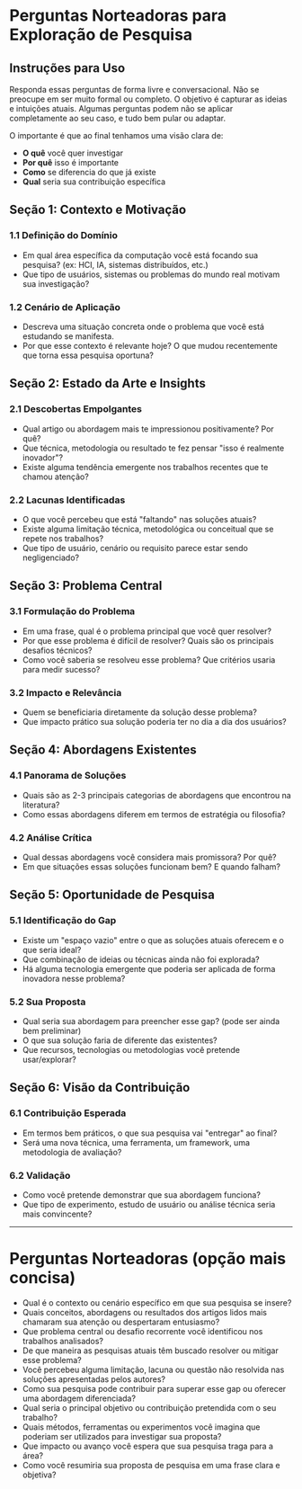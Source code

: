 # Perguntas Norteadoras para Exploração de Pesquisa

## Instruções para Uso

Responda essas perguntas de forma livre e conversacional. Não se preocupe em ser muito formal ou completo. O objetivo é capturar as ideias e intuições atuais. Algumas perguntas podem não se aplicar completamente ao seu caso, e tudo bem pular ou adaptar.

O importante é que ao final tenhamos uma visão clara de:
- **O quê** você quer investigar
- **Por quê** isso é importante  
- **Como** se diferencia do que já existe
- **Qual** seria sua contribuição específica

## Seção 1: Contexto e Motivação

### 1.1 Definição do Domínio
- Em qual área específica da computação você está focando sua pesquisa? (ex: HCI, IA, sistemas distribuídos, etc.)
- Que tipo de usuários, sistemas ou problemas do mundo real motivam sua investigação?

### 1.2 Cenário de Aplicação
- Descreva uma situação concreta onde o problema que você está estudando se manifesta.
- Por que esse contexto é relevante hoje? O que mudou recentemente que torna essa pesquisa oportuna?

## Seção 2: Estado da Arte e Insights

### 2.1 Descobertas Empolgantes
- Qual artigo ou abordagem mais te impressionou positivamente? Por quê?
- Que técnica, metodologia ou resultado te fez pensar "isso é realmente inovador"?
- Existe alguma tendência emergente nos trabalhos recentes que te chamou atenção?

### 2.2 Lacunas Identificadas
- O que você percebeu que está "faltando" nas soluções atuais?
- Existe alguma limitação técnica, metodológica ou conceitual que se repete nos trabalhos?
- Que tipo de usuário, cenário ou requisito parece estar sendo negligenciado?

## Seção 3: Problema Central

### 3.1 Formulação do Problema
- Em uma frase, qual é o problema principal que você quer resolver?
- Por que esse problema é difícil de resolver? Quais são os principais desafios técnicos?
- Como você saberia se resolveu esse problema? Que critérios usaria para medir sucesso?

### 3.2 Impacto e Relevância
- Quem se beneficiaria diretamente da solução desse problema?
- Que impacto prático sua solução poderia ter no dia a dia dos usuários?

## Seção 4: Abordagens Existentes

### 4.1 Panorama de Soluções
- Quais são as 2-3 principais categorias de abordagens que encontrou na literatura?
- Como essas abordagens diferem em termos de estratégia ou filosofia?

### 4.2 Análise Crítica
- Qual dessas abordagens você considera mais promissora? Por quê?
- Em que situações essas soluções funcionam bem? E quando falham?

## Seção 5: Oportunidade de Pesquisa

### 5.1 Identificação do Gap
- Existe um "espaço vazio" entre o que as soluções atuais oferecem e o que seria ideal?
- Que combinação de ideias ou técnicas ainda não foi explorada?
- Há alguma tecnologia emergente que poderia ser aplicada de forma inovadora nesse problema?

### 5.2 Sua Proposta
- Qual seria sua abordagem para preencher esse gap? (pode ser ainda bem preliminar)
- O que sua solução faria de diferente das existentes?
- Que recursos, tecnologias ou metodologias você pretende usar/explorar?

## Seção 6: Visão da Contribuição

### 6.1 Contribuição Esperada
- Em termos bem práticos, o que sua pesquisa vai "entregar" ao final?
- Será uma nova técnica, uma ferramenta, um framework, uma metodologia de avaliação?

### 6.2 Validação
- Como você pretende demonstrar que sua abordagem funciona?
- Que tipo de experimento, estudo de usuário ou análise técnica seria mais convincente?

---

# Perguntas Norteadoras (opção mais concisa)

- Qual é o contexto ou cenário específico em que sua pesquisa se insere?
- Quais conceitos, abordagens ou resultados dos artigos lidos mais chamaram sua atenção ou despertaram entusiasmo?
- Que problema central ou desafio recorrente você identificou nos trabalhos analisados?
- De que maneira as pesquisas atuais têm buscado resolver ou mitigar esse problema?
- Você percebeu alguma limitação, lacuna ou questão não resolvida nas soluções apresentadas pelos autores?
- Como sua pesquisa pode contribuir para superar esse gap ou oferecer uma abordagem diferenciada?
- Qual seria o principal objetivo ou contribuição pretendida com o seu trabalho?
- Quais métodos, ferramentas ou experimentos você imagina que poderiam ser utilizados para investigar sua proposta?
- Que impacto ou avanço você espera que sua pesquisa traga para a área?
- Como você resumiria sua proposta de pesquisa em uma frase clara e objetiva?


